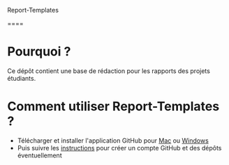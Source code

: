 Report-Templates

====

# Pourquoi ?

Ce dépôt contient une base de rédaction pour les rapports des projets étudiants.


# Comment utiliser Report-Templates ?

- Télécharger et installer l'application GitHub pour [Mac](https://mac.github.com/) ou [Windows](https://windows.github.com/) 
- Puis suivre les [instructions](https://help.github.com/articles/create-a-repo) pour créer un compte GitHub et des dépôts éventuellement 

